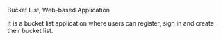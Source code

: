 Bucket List, Web-based Application 

It is a bucket list application where users can register, sign in and create their bucket list.

